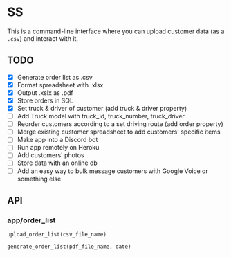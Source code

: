 # SS

This is a command-line interface where you can upload customer data (as a `.csv`) and interact with it.

## TODO
- [x] Generate order list as .csv
- [x] Format spreadsheet with .xlsx
- [x] Output .xslx as .pdf
- [x] Store orders in SQL
- [x] Set truck & driver of customer (add truck & driver property)
- [ ] Add Truck model with truck_id, truck_number, truck_driver
- [ ] Reorder customers according to a set driving route (add order property)
- [ ] Merge existing customer spreadsheet to add customers' specific items
- [ ] Make app into a Discord bot
- [ ] Run app remotely on Heroku
- [ ] Add customers' photos
- [ ] Store data with an online db
- [ ] Add an easy way to bulk message customers with Google Voice or something else

## API

### app/order_list

`upload_order_list(csv_file_name)`

`generate_order_list(pdf_file_name, date)`
